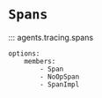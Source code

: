 # `Spans`

::: agents.tracing.spans

    options:
        members:
            - Span
            - NoOpSpan
            - SpanImpl